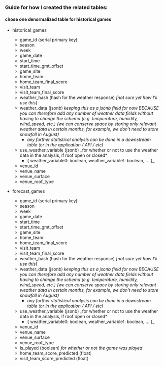 ### Guide for how I created the related tables:
#### chose one denormalized table for historical games
- historical_games
    - game_id (serial primary key)
    - season
    - week
    - game_date
    - start_time
    - start_time_gmt_offset
    - game_site
    - home_team
    - home_team_final_score
    - visit_team
    - visit_team_final_score
    - weather_hash (hash for the weather response)  *[not sure yet how I'll use this]*
    - weather_data (jsonb) _keeping this as a jsonb field for now BECAUSE
      you can therefore add any number of weather data fields without having to change the schema
      (e.g. temperature, humidity, wind_speed, etc.)
      (we can conserve space by storing only relevant weather data in certain months, for
        example, we don't need to store snowfall in August)_
        - _any further statistical analysis can be done in a downstream table (or in the application / API / etc)_
    - use_weather_variable (jsonb) _for whether or not to use the weather data in the analysis, if roof open or closed*
      - { weather_variable0: boolean, weather_variable1: boolean, ... }_
    - venue_id
    - venue_name
    - venue_surface
    - venue_roof_type
 
- forecast_games
    - game_id (serial primary key)
    - season
    - week
    - game_date
    - start_time
    - start_time_gmt_offset
    - game_site
    - home_team
    - home_team_final_score
    - visit_team
    - visit_team_final_score
    - weather_hash (hash for the weather response)  *[not sure yet how I'll use this]*
    - weather_data (jsonb) _keeping this as a jsonb field for now BECAUSE
      you can therefore add any number of weather data fields without having to change the schema
      (e.g. temperature, humidity, wind_speed, etc.)
      (we can conserve space by storing only relevant weather data in certain months, for
        example, we don't need to store snowfall in August)_
        - _any further statistical analysis can be done in a downstream table (or in the application / API / etc)_
    - use_weather_variable (jsonb) _for whether or not to use the weather data in the analysis, if roof open or closed*
      - { weather_variable0: boolean, weather_variable1: boolean, ... }_
    - venue_id
    - venue_name
    - venue_surface
    - venue_roof_type
    - is_played (boolean) _for whether or not the game was played_
    - home_team_score_predicted (float)
    - visit_team_score_predicted (float)